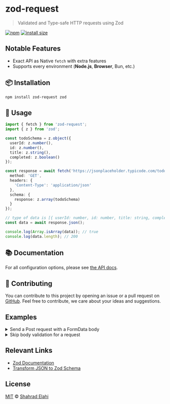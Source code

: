 # zod-request

> Validated and Type-safe HTTP requests using Zod

[![npm](https://img.shields.io/npm/v/zod-request)](https://www.npmjs.com/package/zod-request)
[![install size](https://packagephobia.com/badge?p=zod-request)](https://packagephobia.com/result?p=zod-request)

## Notable Features

- Exact API as Native `fetch` with extra features
- Supports every environment (**Node.js**, **Browser**, Bun, etc.)

## 📦 Installation

```bash
npm install zod-request zod
```

## 📖 Usage

```typescript
import { fetch } from 'zod-request';
import { z } from 'zod';

const todoSchema = z.object({
  userId: z.number(),
  id: z.number(),
  title: z.string(),
  completed: z.boolean()
});

const response = await fetch('https://jsonplaceholder.typicode.com/todos', {
  method: 'GET',
  headers: {
    'Content-Type': 'application/json'
  },
  schema: {
    response: z.array(todoSchema)
  }
});

// type of data is [{ userId: number, id: number, title: string, completed: boolean }, ...]
const data = await response.json();

console.log(Array.isArray(data)); // true
console.log(data.length); // 200
```

## 📚 Documentation

For all configuration options, please see [the API docs](https://paka.dev/npm/zod-request@canary/api).

## 🤝 Contributing

You can contribute to this project by opening an issue or a pull request
on [GitHub](https://github.com/shahradelahi/zod-request). Feel free to contribute, we care about your ideas and
suggestions.

## Examples

<details>
  <summary>Send a Post request with a FormData body</summary>

```typescript
import { fetch } from 'zod-request';
import { z } from 'zod';

const schema = {
  body: z.object({
    name: z.string(),
    age: z.number()
  }),
  response: z.object({
    form: z.record(z.any()),
    headers: z.record(z.string())
  })
};

const response = await fetch('https://httpbin.org/post', {
  method: 'POST',
  form: {
    name: 'John',
    age: 20
  },
  schema: schema
});

const { form, headers } = await response.json();
console.log(form); // { name: 'John', age: '20' }
console.log(headers); // { 'Content-Type': 'multipart/form-data; boundary=---- ...
```

</details>

<details>
  <summary>Skip body validation for a request</summary>

```typescript
const response = await fetch('https://jsonplaceholder.typicode.com/todos', {
  method: 'GET',
  headers: {
    'Content-Type': 'application/json'
  }
});

const data = await response.unsafeJson(); // Throws an error if the response is not a valid JSON

console.log(Array.isArray(data)); // true
console.log(data.length); // 200
```

</details>

## Relevant Links

- [Zod Documentation](https://zod.dev/)
- [Transform JSON to Zod Schema](https://transform.tools/json-to-zod)

## License

[MIT](LICENSE) © [Shahrad Elahi](https://github.com/shahradelahi)
